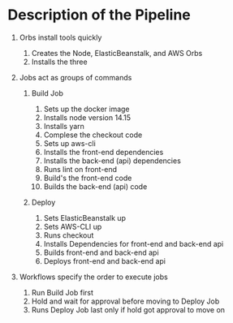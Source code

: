 # Description of the Pipeline

1. Orbs install tools quickly
    1. Creates the Node, ElasticBeanstalk, and AWS Orbs
    2. Installs the three 

2. Jobs act as groups of commands

    1. Build Job
        1. Sets up the docker image
        2. Installs node version 14.15
        3. Installs yarn
        4. Complese the checkout code
        5. Sets up aws-cli 
        6. Installs the front-end dependencies 
        7. Installs the back-end (api) dependencies
        8. Runs lint on front-end
        9. Build's the front-end code
        10. Builds the back-end (api) code

    2. Deploy 
        1. Sets ElasticBeanstalk up 
        2. Sets AWS-CLI up  
        3. Runs checkout
        4. Installs Dependencies for front-end and back-end api
        5. Builds front-end and back-end api
        6. Deploys front-end and back-end api

3. Workflows specify the order to execute jobs
    1. Run Build Job first 
    2. Hold and wait for approval before moving to Deploy Job
    3. Runs Deploy Job last only if hold got approval to move on